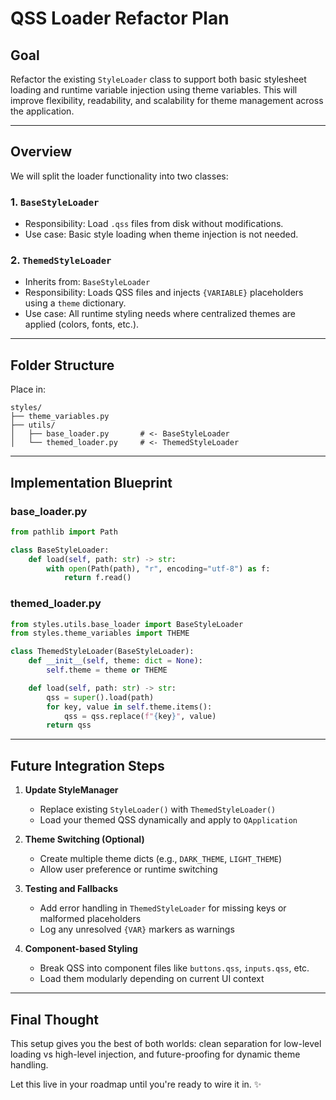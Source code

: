 # QSS Loader Refactor Plan

## Goal
Refactor the existing `StyleLoader` class to support both basic stylesheet loading and runtime variable injection using theme variables. This will improve flexibility, readability, and scalability for theme management across the application.

---

## Overview
We will split the loader functionality into two classes:

### 1. `BaseStyleLoader`
- Responsibility: Load `.qss` files from disk without modifications.
- Use case: Basic style loading when theme injection is not needed.

### 2. `ThemedStyleLoader`
- Inherits from: `BaseStyleLoader`
- Responsibility: Loads QSS files and injects `{VARIABLE}` placeholders using a `theme` dictionary.
- Use case: All runtime styling needs where centralized themes are applied (colors, fonts, etc.).

---

## Folder Structure
Place in:
```
styles/
├── theme_variables.py
├── utils/
│   ├── base_loader.py       # <- BaseStyleLoader
│   └── themed_loader.py     # <- ThemedStyleLoader
```

---

## Implementation Blueprint

### base_loader.py
```python
from pathlib import Path

class BaseStyleLoader:
    def load(self, path: str) -> str:
        with open(Path(path), "r", encoding="utf-8") as f:
            return f.read()
```

### themed_loader.py
```python
from styles.utils.base_loader import BaseStyleLoader
from styles.theme_variables import THEME

class ThemedStyleLoader(BaseStyleLoader):
    def __init__(self, theme: dict = None):
        self.theme = theme or THEME

    def load(self, path: str) -> str:
        qss = super().load(path)
        for key, value in self.theme.items():
            qss = qss.replace(f"{key}", value)
        return qss
```

---

## Future Integration Steps

1. **Update StyleManager**
   - Replace existing `StyleLoader()` with `ThemedStyleLoader()`
   - Load your themed QSS dynamically and apply to `QApplication`

2. **Theme Switching (Optional)**
   - Create multiple theme dicts (e.g., `DARK_THEME`, `LIGHT_THEME`)
   - Allow user preference or runtime switching

3. **Testing and Fallbacks**
   - Add error handling in `ThemedStyleLoader` for missing keys or malformed placeholders
   - Log any unresolved `{VAR}` markers as warnings

4. **Component-based Styling**
   - Break QSS into component files like `buttons.qss`, `inputs.qss`, etc.
   - Load them modularly depending on current UI context

---

## Final Thought
This setup gives you the best of both worlds: clean separation for low-level loading vs high-level injection, and future-proofing for dynamic theme handling.

Let this live in your roadmap until you're ready to wire it in. ✨
